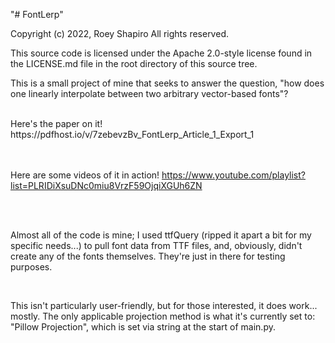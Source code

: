 "# FontLerp" 

Copyright (c) 2022, Roey Shapiro
All rights reserved.

This source code is licensed under the Apache 2.0-style license found in the
LICENSE.md file in the root directory of this source tree. 

This is a small project of mine that seeks to answer the question, "how does one linearly interpolate between two arbitrary vector-based fonts"?

<br>
Here's the paper on it!
https://pdfhost.io/v/7zebevzBv_FontLerp_Article_1_Export_1

<br><br>
Here are some videos of it in action!
https://www.youtube.com/playlist?list=PLRIDiXsuDNc0miu8VrzF59OjqiXGUh6ZN

<br><br>

Almost all of the code is mine; I used ttfQuery (ripped it apart a bit for my specific needs...) to pull font data from TTF files, and, obviously, didn't create any of the fonts themselves. They're just in there for testing purposes.

<br>

This isn't particularly user-friendly, but for those interested, it does work... mostly. The only applicable projection method is what it's currently set to: "Pillow Projection", which is set via string at the start of main.py. 
